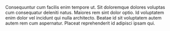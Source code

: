 Consequuntur cum facilis enim tempore ut. Sit doloremque dolores voluptas cum consequatur deleniti natus. Maiores rem sint dolor optio. Id voluptatem enim dolor vel incidunt qui nulla architecto. Beatae id sit voluptatem autem autem rem cum aspernatur. Placeat reprehenderit id adipisci ipsam qui.